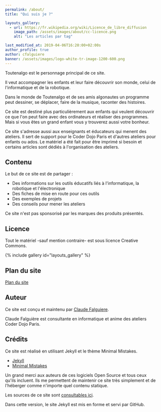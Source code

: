 ```yaml
---
permalink: /about/
title: "Qui suis je ?"

layouts_gallery:
  - url: https://fr.wikipedia.org/wiki/Licence_de_libre_diffusion
    image_path: /assets/images/about/cc-licence.png
    alt: "Les articles par tag"

last_modified_at: 2019-04-06T16:20:00+02:00s
author_profile: true
author: cfalguiere
banner: /assets/images/logo-white-tr-image-1200-600.png
---
```


Toutenalgo est le personnage principal de ce site.

Il veut accompagner les enfants et leur faire découvrir son monde, celui de l'informatique et de la robotique.

Dans le monde de Toutenalgo et de ses amis algonautes un programme peut dessiner, se déplacer, faire de la musique, raconter des histoires.

Ce site est destiné plus particulièrement aux enfants qui veulent découvrir ce que l'on peut faire avec des ordinateurs et réaliser des programmes. Mais si vous êtes un grand enfant vous y trouverez aussi votre bonheur.

Ce site s'adresse aussi aux enseignants et éducateurs qui menent des ateliers. Il sert de support pour le Coder Dojo Paris et d'autres ateliers pour enfants ou ados. Le matériel a été fait pour être imprimé si besoin et certains articles sont dédiés à l'organisation des ateliers.

## Contenu

Le but de ce site est de partager :
- Des informations sur les outils éducatifs liés à l'informatique, la robotique et l'électronique
- Des fiches de mise en route pour ces outils
- Des exemples de projets
- Des conseils pour mener les ateliers

Ce site n'est pas sponsorisé par les marques des produits présentés.

## Licence

Tout le matériel -sauf mention contraire- est sous licence Creative Commons.

{% include gallery id="layouts_gallery" %}

## Plan du site

[Plan du site]({{site.baseurl}}/plan/)

## Auteur

Ce site est conçu et maintenu par [Claude Falguiere](https://cfalguiere.github.io/).

Claude Falguière est consultante en informatique et anime des ateliers Coder Dojo Paris.


## Crédits

Ce site est réalisé en utilisant Jekyll et le thème Minimal Mistakes.

- [Jekyll](https://jekyllrb.com/)
- [Minimal Mistakes](https://mmistakes.github.io/minimal-mistake)

Un grand merci aux auteurs de ces logiciels Open Source et tous ceux qu'ils incluent. Ils me permettent de maintenir ce site très simplement et de l'héberger comme n'importe quel contenu statique.

Les sources de ce site sont [consultables ici](https://github.com/cfalguiere/le-petit-algonaute).

Dans cette version, le site Jekyll est mis en forme et servi par GitHub.

